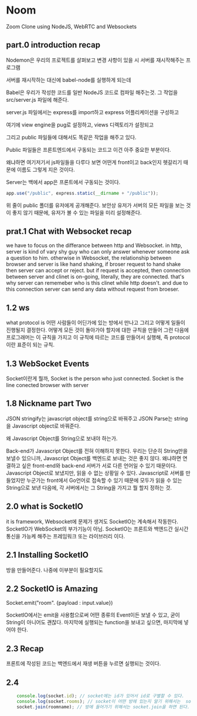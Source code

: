# Noom

Zoom Clone using NodeJS, WebRTC and Websockets

## part.0 introduction recap

Nodemon은 우리의 프로젝트를 살펴보고 변경 사항이 있을 시 서버를 재시작해주는 프로그램

서버를 재시작하는 대신에 babel-node를 실행하게 되는데

Babel은 우리가 작성한 코드를 일반 NodeJS 코드로 컴파일 해주는것. 그 작업을 src/server.js 파일에 해준다.

server.js 파일에서는 express를 import하고 express 어플리케이션을 구성하고

여기에 view engine을 pug로 설정하고, views 디렉토리가 설정되고

그리고 public 파일들에 대해서도 똑같은 작업을 해주고 있다.

Public 파일들은 프론트엔드에서 구동되는 코드고 이건 아주 중요한 부분이다.

왜냐하면 여기저기서 js파일들을 다루다 보면 어떤게 front이고 back인지 헷갈리기 때문에 이름도 그렇게 지은 것이다.

Server는 백에서 app은 프론트에서 구동되는 것이다.

```javascript
app.use("/public", express.static(__dirname + "/public"));
```

위 줄이 public 폴더를 유저에게 공개해준다. 보안상 유저가 서버의 모든 파일을 보는 것이 좋지 않기 때문에, 유저가 볼 수 있는 파일을 미리 설정해준다.

## prat.1 Chat with Websocket recap

we have to focus on the differance between http and Websocket. in http, server is kind of vary shy guy who can only answer whenever someone ask a question to him. otherwise in Websocket, the relationship between browser and server is like hand shaking, if broser request to hand shake then server can accept or reject. but if request is accepted, then connection between server and clinet is on-going, literally, they are connected. that's why server can rememeber who is this clinet while http doesn't. and due to this connection server can send any data without request from broeser.

## 1.2 ws

what protocol is 어떤 사람들이 어딘가에 있는 방에서 만나고 그리고 어떻게 일들이 진행될지 결정한다. 어떻게 모든 것이 돌아가야 할지에 대한 규칙을 만들어 그런 다음에 프로그래머는 이 규칙을 가지고 이 규칙에 따르는 코드를 만들어서 실행해, 즉 protocol이란 표준이 되는 규칙.

## 1.3 WebSocket Events

Socket이란게 뭘까, Socket is the person who just connected. Socket is the line conected browser with server

## 1.8 Nickname part Two

JSON stringify는 javascript object를 string으로 바꿔주고
JSON Parse는 string을 Javascript object로 바꿔준다.

왜 Javascript Object를 String으로 보내야 하는가.

Back-end가 Javascript Object를 전혀 이해하지 못한다. 우리는 단순히 String만을 보낼수 있으니까,
Javascript Object를 백엔드로 보내는 것은 좋지 않다. 왜냐하면 연결하고 싶은 front-end와 back-end 서버가 서로 다른 언어일 수 있기 때문이다. Javascript Object로 보냈지만, 읽을 수 없는 상황일 수 있다. Javascript로 서버를 만들었지만 누군가는 front에서 Go언어로 접속할 수 있기 때문에 모두가 읽을 수 있는 String으로 보낸 다음에, 각 서버에서는 그 String을 가지고 뭘 할지 정하는 것.

## 2.0 what is SocketIO

it is framework, Websocket에 문제가 생겨도 SocketIO는 계속해서 작동한다. SocketIO가 WebSocket의 부가기능이 아님.
SocketIO는 프론트와 백엔드간 실시간 통신을 가능케 해주는 프레임워크 또는 라이브러리 이다.

## 2.1 Installing SocketIO

방을 만들어준다. 나중에 이부분이 필요할지도

## 2.2 SocketIO is Amazing

Socket.emit("room". {payload : input.value})

SocketIO에서는 emit을 사용함으로써 어떤 종류의 Event이든 보낼 수 있고, 굳이 String이 아니어도 괜찮다.
마지막에 실행되는 function을 보내고 싶으면, 마지막에 넣어야 한다.

## 2.3 Recap

프론트에 작성된 코드는 백엔드에서 재생 버튼을 누르면 실행되는 것이다.

## 2.4

```Javascript
    console.log(socket.id); // socket에는 id가 있어서 id로 구별할 수 있다.
    console.log(socket.rooms); // socket이 어떤 방에 있는지 알기 위해서는  socket.rooms를 하면 된다.
    socket.join(roomname); // 방에 들어가기 위해서는 socket.join을 하면 된다.
```
